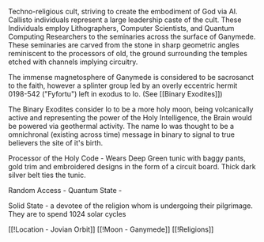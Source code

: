 Techno-religious cult, striving to create the embodiment of God via AI. Callisto individuals represent a large leadership caste of the cult. These Individuals employ Lithographers, Computer Scientists, and Quantum Computing Researchers to the seminaries across the surface of Ganymede. These seminaries are carved from the stone in sharp geometric angles reminiscent to the processors of old, the ground surrounding the temples etched with channels implying circuitry.

The immense magnetosphere of Ganymede is considered to be sacrosanct to the faith, however a splinter group led by an overly eccentric hermit 0198-542 ("Fyfortu") left in exodus to Io. (See [[Binary Exodites]])

The Binary Exodites consider Io to be a more holy moon, being volcanically active and representing the power of the Holy Intelligence, the Brain would be powered via geothermal activity. The name Io was thought to be a omnichronal (existing across time) message in binary to signal to true believers the site of it's birth.

Processor of the Holy Code - Wears Deep Green tunic with baggy pants, gold trim and embroidered designs in the form of a circuit board. Thick dark silver belt ties the tunic.

Random Access - 
Quantum State - 

Solid State - a devotee of the religion whom is undergoing their pilgrimage. They are to spend 1024 solar cycles

[[!Location - Jovian Orbit]]
[[!Moon - Ganymede]]
[[!Religions]]